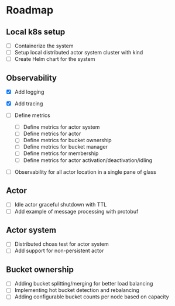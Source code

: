 # Roadmap

## Local k8s setup

- [ ] Containerize the system
- [ ] Setup local distributed actor system cluster with kind
- [ ] Create Helm chart for the system

## Observability

- [x] Add logging
- [x] Add tracing
- [ ] Define metrics
    - [ ] Define metrics for actor system
    - [ ] Define metrics for actor
    - [ ] Define metrics for bucket ownership
    - [ ] Define metrics for bucket manager
    - [ ] Define metrics for membership
    - [ ] Define metrics for actor activation/deactivation/idling
- [ ] Observability for all actor location in a single pane of glass


## Actor

- [ ] Idle actor graceful shutdown with TTL
- [ ] Add example of message processing with protobuf

## Actor system

- [ ] Distributed choas test for actor system
- [ ] Add support for non-persistent actor

## Bucket ownership

- [ ] Adding bucket splitting/merging for better load balancing
- [ ] Implementing hot bucket detection and rebalancing
- [ ] Adding configurable bucket counts per node based on capacity